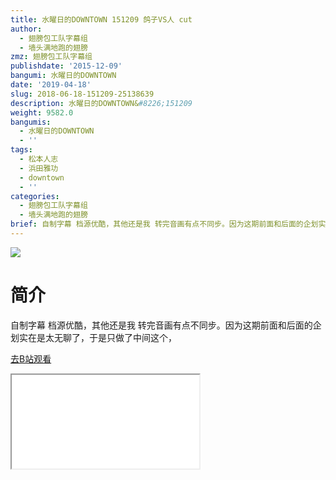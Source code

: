 ```yaml
---
title: 水曜日的DOWNTOWN 151209 鸽子VS人 cut
author:
  - 翅膀包工队字幕组
  - 墙头满地跑的翅膀
zmz: 翅膀包工队字幕组
publishdate: '2015-12-09'
bangumi: 水曜日的DOWNTOWN
date: '2019-04-18'
slug: 2018-06-18-151209-25138639
description: 水曜日的DOWNTOWN&#8226;151209
weight: 9582.0
bangumis:
  - 水曜日的DOWNTOWN
  - ''
tags:
  - 松本人志
  - 浜田雅功
  - downtown
  - ''
categories:
  - 翅膀包工队字幕组
  - 墙头满地跑的翅膀
brief: 自制字幕 档源优酷，其他还是我 转完音画有点不同步。因为这期前面和后面的企划实在是太无聊了，于是只做了中间这个，
---
```

![](https://i.imgur.com/8ADsIdA.jpg)
# 简介  
自制字幕
档源优酷，其他还是我
转完音画有点不同步。因为这期前面和后面的企划实在是太无聊了，于是只做了中间这个，  

[去B站观看](https://www.bilibili.com/video/av25138639/)
<div class ="resp-container"><iframe class="testiframe" src="//player.bilibili.com/player.html?aid=25138639"", scrolling="no", allowfullscreen="true" > </iframe></div> 
